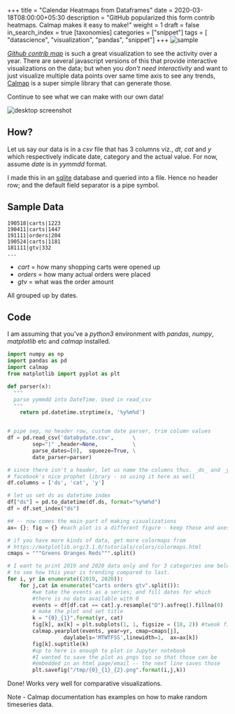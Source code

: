 +++
title = "Calendar Heatmaps from Dataframes"
date = 2020-03-18T08:00:00+05:30
description = "GitHub popularized this form contrib heatmaps. Calmap makes it easy to make!"
weight = 1
draft = false
in_search_index = true
[taxonomies]
categories = ["snippet"]
tags = [ "datascience", "visualization", "pandas", "snippet"]
+++
![sample](https://help.github.com/assets/images/help/profile/contributions_graph.png)

_[Github contrib
map](https://help.github.com/en/github/setting-up-and-managing-your-github-profile/viewing-contributions-on-your-profile#contributions-calendar)_
is such a great visualization to see the activity over a year. There are several
javascript versions of this that provide interactive visualizations on the data;
but when you *don't need interactivity* and want to just visualize multiple data
points over same time axis to see any trends,
[Calmap](https://pythonhosted.org/calmap/) is a super simple library that can
generate those.

Continue to see what we can make with our own data!

<!-- more -->
![desktop screenshot](01.png)

## How?

Let us say our data is in a _csv_ file that has 3 columns viz., _dt_, _cat_ and
_y_ which respectively indicate date, category and the actual value. For now,
assume _date_ is in _yymmdd_ format.

I made this in an [sqlite](https://www.sqlite.org) database and queried into a
file. Hence no header row; and the default field separator is a pipe symbol.

## Sample Data
```databydate.csv
190518|carts|1223
190411|carts|1447
191111|orders|204
190524|carts|1181
181111|gtv|332
...
```

- _cart_ = how many shopping carts were opened up
- _orders_ = how many actual orders were placed
- _gtv_ = what was the order amount

All grouped up by dates.

## Code

I am assuming that you've a _python3_ environment with _pandas_, _numpy_, _matplotlib_ etc and _calmap_ installed.

```python
import numpy as np
import pandas as pd
import calmap
from matplotlib import pyplot as plt

def parser(x):
  """
  parse yymmdd into DateTime. Used in read_csv
  """
	return pd.datetime.strptime(x, '%y%m%d')


# pipe sep, no header row, custom date parser, trim column values
df = pd.read_csv('databydate.csv',      \
        sep="|" ,header=None,           \
        parse_dates=[0],  squeeze=True, \
        date_parser=parser)

# since there isn't a header, let us name the columns thus. _ds_ and _y_ are conventions followed by
# facebook's nice prophet library - so using it here as well
df.columns = ['ds', 'cat', 'y']

# let us set ds as datetime index
df["ds"] = pd.to_datetime(df.ds, format="%y%m%d")
df = df.set_index("ds")

## -- now comes the main part of making visualizations
ax= {}; fig = {} #each plot is a different figure - keep those and axes separately

# if you have more kinds of data, get more colormaps from
# https://matplotlib.org/3.1.0/tutorials/colors/colormaps.html
cmaps = """Greens Oranges Reds""".split()

# I want to print 2019 and 2020 data only and for 3 categories one below the other
# to see how this year is trending compared to last.
for i, yr in enumerate((2019, 2020)):
    for j,cat in enumerate("carts orders gtv".split()):
        #we take the events as a series; and fill dates for which
        #there is no data available with 0
        events = df[df.cat == cat].y.resample("D").asfreq().fillna(0)
        # make the plot and set title
        k = "{0}_{1}".format(yr, cat)
        fig[k], ax[k] = plt.subplots(1, 1, figsize = (18, 2)) #tweak figsize x,y
        calmap.yearplot(events, year=yr, cmap=cmaps[j],
                  daylabels='MTWTFSS',linewidth=1,  ax=ax[k])
        fig[k].suptitle(k) 
        #up to here is enough to plot in Jupyter notebook
        #I wanted to save the plot as pngs too so that those can be
        #embedded in an html page/email -- the next line saves those
        plt.savefig("/tmp/{0}_{1}_{2}.png".format(i,j,k))
```

Done! Works very well for comparative visualizations.

Note - Calmap documentation has examples on how to make random timeseries data. 
